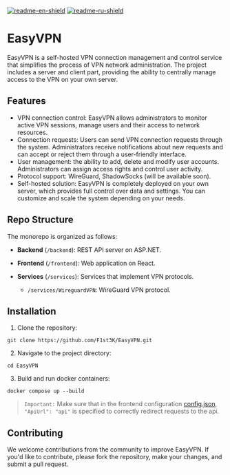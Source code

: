 [![readme-en-shield]][readme-en-url]
[![readme-ru-shield]][readme-ru-url]

# EasyVPN
EasyVPN is a self-hosted VPN connection management and control service that simplifies 
the process of VPN network administration. The project includes a server and client 
part, providing the ability to centrally manage access to the VPN on your own server.

## Features

* VPN connection control: EasyVPN allows administrators to monitor active VPN sessions,
  manage users and their access to network resources.
* Connection requests: Users can send VPN connection requests through the system. Administrators
receive notifications about new requests and can accept or reject them through a user-friendly
interface.
* User management: the ability to add, delete and modify user accounts. Administrators can
assign access rights and control user activity.
* Protocol support: WireGuard, ShadowSocks (will be available soon).
* Self-hosted solution: EasyVPN is completely deployed on your own server, which provides full control over
data and settings. You can customize and scale the system depending on your needs.

## Repo Structure
The monorepo is organized as follows:

- **Backend** (`/backend`):
  REST API server on ASP.NET.

- **Frontend** (`/frontend`): Web application on React.

- **Services** (`/services`):
  Services that implement VPN protocols.
  - `/services/WireguardVPN`: WireGuard VPN protocol.

## Installation

1. Clone the repository:
```
git clone https://github.com/F1st3K/EasyVPN.git
```

2. Navigate to the project directory:
```
cd EasyVPN
```

3. Build and run docker containers:
```
docker compose up --build 
```
> `Important:` Make sure that in the frontend configuration [config.json](./frontend/src/config.json), 
> `"ApiUrl": "api"` is specified to correctly redirect requests to the api.

## Contributing

We welcome contributions from the community to improve EasyVPN. If you'd like to contribute, please fork the repository, 
make your changes, and submit a pull request.

[readme-en-shield]: https://img.shields.io/badge/en-blue
[readme-en-url]: README.md
[readme-ru-shield]: https://img.shields.io/badge/ru-gray
[readme-ru-url]: README.ru_RU.md